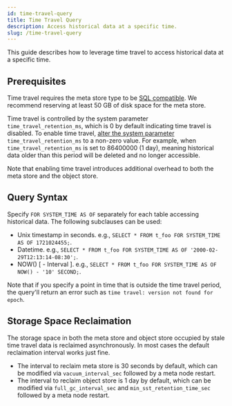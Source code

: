 ```yaml
---
id: time-travel-query
title: Time Travel Query
description: Access historical data at a specific time.
slug: /time-travel-query
---
```

<head>
  <link rel="canonical" href="https://docs.risingwave.com/docs/current/time-travel-query/" />
</head>

This guide describes how to leverage time travel to access historical data at a specific time.

## Prerequisites

Time travel requires the meta store type to be [SQL compatible](/docs/current/risingwave-docker-compose/#customize-meta-store). We recommend reserving at least 50 GB of disk space for the meta store.

Time travel is controlled by the system parameter `time_travel_retention_ms`, which is 0 by default indicating time travel is disabled. To enable time travel, [alter the system parameter](../manage/view-configure-system-parameters.md#how-to-configure-system-parameters) `time_travel_retention_ms` to a non-zero value. For example, when `time_travel_retention_ms` is set to 86400000 (1 day), meaning historical data older than this period will be deleted and no longer accessible.

Note that enabling time travel introduces additional overhead to both the meta store and the object store.

## Query Syntax

Specify `FOR SYSTEM_TIME AS OF` separately for each table accessing historical data. The following subclauses can be used:
- Unix timestamp in seconds. e.g., `SELECT * FROM t_foo FOR SYSTEM_TIME AS OF 1721024455;`.
- Datetime. e.g., `SELECT * FROM t_foo FOR SYSTEM_TIME AS OF '2000-02-29T12:13:14-08:30';`.
- NOW() [ - Interval ]. e.g., `SELECT * FROM t_foo FOR SYSTEM_TIME AS OF NOW() - '10' SECOND;`.

Note that if you specify a point in time that is outside the time travel period, the query'll return an error such as `time travel: version not found for epoch`.

## Storage Space Reclaimation

The storage space in both the meta store and object store occupied by stale time travel data is reclaimed asynchronously. In most cases the default reclaimation interval works just fine.
- The interval to reclaim meta store is 30 seconds by default, which can be modified via `vacuum_interval_sec` followed by a meta node restart.
- The interval to reclaim object store is 1 day by default, which can be modified via `full_gc_interval_sec` and `min_sst_retention_time_sec` followed by a meta node restart.
